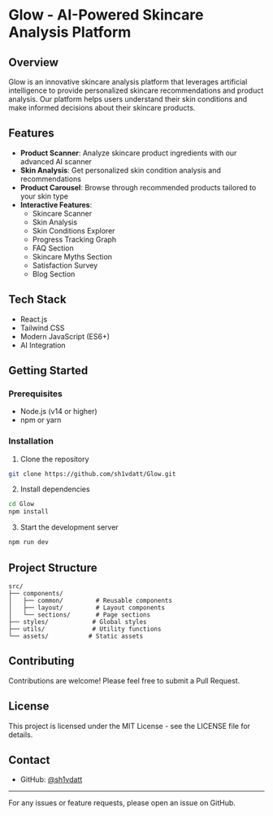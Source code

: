 # Glow - AI-Powered Skincare Analysis Platform

## Overview

Glow is an innovative skincare analysis platform that leverages artificial intelligence to provide personalized skincare recommendations and product analysis. Our platform helps users understand their skin conditions and make informed decisions about their skincare products.

## Features

- **Product Scanner**: Analyze skincare product ingredients with our advanced AI scanner
- **Skin Analysis**: Get personalized skin condition analysis and recommendations
- **Product Carousel**: Browse through recommended products tailored to your skin type
- **Interactive Features**:
  - Skincare Scanner
  - Skin Analysis
  - Skin Conditions Explorer
  - Progress Tracking Graph
  - FAQ Section
  - Skincare Myths Section
  - Satisfaction Survey
  - Blog Section

## Tech Stack

- React.js
- Tailwind CSS
- Modern JavaScript (ES6+)
- AI Integration

## Getting Started

### Prerequisites

- Node.js (v14 or higher)
- npm or yarn

### Installation

1. Clone the repository

```bash
git clone https://github.com/sh1vdatt/Glow.git
```

2. Install dependencies

```bash
cd Glow
npm install
```

3. Start the development server

```bash
npm run dev
```

## Project Structure

```
src/
├── components/
│   ├── common/         # Reusable components
│   ├── layout/         # Layout components
│   └── sections/       # Page sections
├── styles/            # Global styles
├── utils/             # Utility functions
└── assets/           # Static assets
```

## Contributing

Contributions are welcome! Please feel free to submit a Pull Request.

## License

This project is licensed under the MIT License - see the LICENSE file for details.

## Contact

- GitHub: [@sh1vdatt](https://github.com/sh1vdatt)

---

For any issues or feature requests, please open an issue on GitHub.
